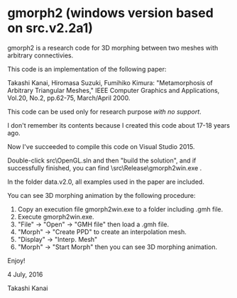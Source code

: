 # gmorph2 (windows version based on src.v2.2a1) #

gmorph2 is a research code for 3D morphing between two meshes with arbitrary connectivies.

This code is an implementation of the following paper:

Takashi Kanai, Hiromasa Suzuki, Fumihiko Kimura:
"Metamorphosis of Arbitrary Triangular Meshes,"
IEEE Computer Graphics and Applications, Vol.20, No.2, pp.62-75, March/April 2000.

This code can be used only for research purpose *with no support*.

I don't remember its contents because I created this code about 17-18 years ago.

Now I've succeeded to compile this code on Visual Studio 2015.

Double-click src\OpenGL.sln and then "build the solution",
and if successfully finished, you can find \src\Release\gmorph2win.exe .

In the folder data.v2.0, all examples used in the paper are included.

You can see 3D morphing animation by the following procedure:

1. Copy an execution file gmorph2win.exe to a folder including .gmh file.
2. Execute gmorph2win.exe.
3. "File" -> "Open" -> "GMH file" then load a .gmh file.
4. "Morph" -> "Create PPD" to create an interpolation mesh.
5. "Display" -> "Interp. Mesh"
6. "Morph" -> "Start Morph" then you can see 3D morphing animation.

Enjoy!

4 July, 2016

Takashi Kanai



